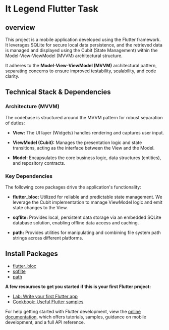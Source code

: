 # It Legend Flutter Task

## overview

This project is a mobile application developed using the Flutter framework. It leverages SQLite for secure local data persistence, and the retrieved data is managed and displayed using the Cubit (State Management) within the Model-View-ViewModel (MVVM) architectural structure.

It adheres to the **Model-View-ViewModel (MVVM)** architectural pattern, separating concerns to ensure improved testability, scalability, and code clarity.

## Technical Stack & Dependencies

### **Architecture (MVVM)**

The codebase is structured around the MVVM pattern for robust separation of duties:

* **View:** The UI layer (Widgets) handles rendering and captures user input.

* **ViewModel (Cubit):** Manages the presentation logic and state transitions, acting as the interface between the View and the Model.

* **Model:** Encapsulates the core business logic, data structures (entities), and repository contracts.

### **Key Dependencies**

The following core packages drive the application's functionality:

* **flutter_bloc:** Utilized for reliable and predictable state management. We leverage the Cubit implementation to manage ViewModel logic and emit state changes to the View.

* **sqflite:** Provides local, persistent data storage via an embedded SQLite database solution, enabling offline data access and caching.

* **path:**  Provides utilities for manipulating and combining file system path strings across different platforms.

## Install Packages 
* [flutter_bloc](https://pub.dev/packages/flutter_bloc)
* [sqflite](https://pub.dev/packages/sqflite)
* [path](https://pub.dev/packages/path)

**A few resources to get you started if this is your first Flutter project:**

- [Lab: Write your first Flutter app](https://docs.flutter.dev/get-started/codelab)
- [Cookbook: Useful Flutter samples](https://docs.flutter.dev/cookbook)

For help getting started with Flutter development, view the
[online documentation](https://docs.flutter.dev/), which offers tutorials,
samples, guidance on mobile development, and a full API reference.
